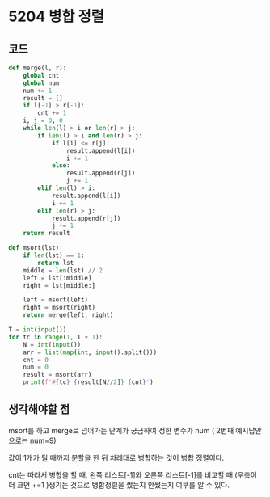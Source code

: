 # 5204 병합 정렬



## 코드

```python
def merge(l, r):
    global cnt
    global num
    num += 1
    result = []
    if l[-1] > r[-1]:
        cnt += 1
    i, j = 0, 0
    while len(l) > i or len(r) > j:
        if len(l) > i and len(r) > j:
            if l[i] <= r[j]:
                result.append(l[i])
                i += 1
            else:
                result.append(r[j])
                j += 1
        elif len(l) > i:
            result.append(l[i])
            i += 1
        elif len(r) > j:
            result.append(r[j])
            j += 1
    return result

def msort(lst):
    if len(lst) == 1:
        return lst
    middle = len(lst) // 2
    left = lst[:middle]
    right = lst[middle:]

    left = msort(left)
    right = msort(right)
    return merge(left, right)

T = int(input())
for tc in range(1, T + 1):
    N = int(input())
    arr = list(map(int, input().split()))
    cnt = 0
    num = 0
    result = msort(arr)
    print(f'#{tc} {result[N//2]} {cnt}')
```



## 생각해야할 점

msort를 하고 merge로 넘어가는 단계가 궁금하여 정한 변수가 num ( 2번째 예시답안으로는 num=9)

값이 1개가 될 때까지 분할을 한 뒤 차례대로 병합하는 것이 병합 정렬이다.

cnt는 따라서 병합을 할 때, 왼쪽 리스트[-1]와 오른쪽 리스트[-1]를 비교할 때 (우측이 더 크면 +=1 )생기는 것으로 병합정렬을 썼는지 안썼는지 여부를 알 수 있다.
